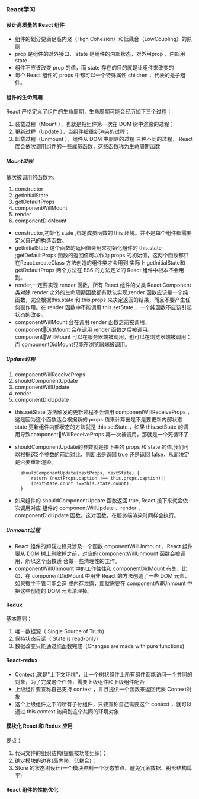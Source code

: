 ### React学习

#### 设计高质量的 React 组件
+ 组件的划分要满足高内聚（High Cohesion）和低藕合（LowCoupling）的原则
+ prop 是组件的对外接口， state 是组件的内部状态，对外用prop ，内部用 state
+ 组件不应该改变 prop 的值，而 state 存在的目的就是让组件来改变的
+ 每个 React 组件的 props 中都可以一个特殊属性 children ，代表的是子组件。

#### 组件的生命周期
React 严格定义了组件的生命周期，生命周期可能会经历如下三个过程：
1. 装载过程（Mount ），也就是把组件第一次在 DOM 树中渲染的过程；
2. 更新过程（Update ），当组件被重新渲染的过程；
3. 卸载过程（Unmount ），组件从 DOM 中删除的过程
三种不同的过程， React 库会依次调用组件的一些成员函数，这些函数称为生命周期函数

##### Mount过程
依次被调用的函数为:
1. constructor 
2. getlnitialState
3. getDefaultProps 
4. componentWillMount 
5. render
6. componentDidMount
+ constructor,初始化 state ,绑定成员函数的 this 环境。并不是每个组件都需要定义自己的构造函数。
+ getlnitialState 这个函数的返回值会用来初始化组件的 this.state ;getDefaultProps 函数的返回值可以作为 props 的初始值，这两个函数都只在React.createClass 方法创造的组件类才会用到;实际上 getlnitialState和getDefaultProps 两个方法在 ES6 的方法定义的 React 组件中根本不会用到。
+ render,一定要实现 render 函数，所有 React 组件的父类 React.Component 类对除 render 之外的生命周期函数都有默认实现;render 函数应该是一个纯函数，完全根据this.state 和 this.props 来决定返回的结果，而且不要产生任何副作用。在 render 函数中不能调用 this.setState ，一个纯函数不应该引起状态的改变。
+ componentWillMount 会在调用 render 函数之前被调用， componentDidMount 会在调用 render 函数之后被调用。componentWillMount 可以在服务器端被调用，也可以在浏览器端被调用；而 componentDidMount只能在浏览器端被调用。

##### Update过程
1. componentWillReceiveProps
2. shouldComponentUpdate 
3. componentWillUpdate 
4. render 
5. componentDidUpdate 

+ this.setState 方法触发的更新过程不会调用 componentWillReceiveProps ，这是因为这个函数适合根据新的 props 值来计算出是不是要更新内部状态 state 更新组件内部状态的方法就是 this.setState ，如果 this.setState 的调用导致componentWillReceiveProps 再一次被调用，那就是一个死循环了
+ shouldComponentUpdate的参数就是接下来的 props 和 state 的值,我们可以根据这2个参数的前后对比，判断出是返回 true 还是返回 false，从而决定是否要重新渲染。

        shouldComponentUpdate(nextProps, nextState) { 
            return (nextProps.caption !== this.props.caption)|| 
            (nextState.count !==this.state.count); 
        }
+ 如果组件的 shouldComponentUpdate 函数返回 true, React 接下来就会依次调用对应
组件的 componentWillUpdate 、render 、componentDidUpdate 函数。这对函数，在服务端渲染时同样会执行。

##### Unmount过程

+ React 组件的卸载过程只涉及一个函数 omponentWillUnmount ，React 组件要从
DOM 树上删除掉之前，对应的 componentWillUnmount 函数会被调用，所以这个函数适
合做一些清理性的工作。
+ componentWillUnmount 中的工作往往和 componentDidMount 有关，比如，在
componentDidMount 中用非 React 的方法创造了一些 DOM 元素，如果撒手不管可能会造
成内存泄露，那就需要在 componentWillUnmount 中把这些创造的 DOM 元素清理掉。

#### Redux
基本原则：
1. 唯一数据源（ Single Source of Truth)
2. 保持状态只读（ State is read-only)
3. 数据改变只能通过纯函数完成（Changes are made with pure functions)

#### React-redux
+ Context ,就是"上下文环境"，让一个树状组件上所有组件都能访问一个共同的对象，为了完成这个任务，需要上级组件和下级组件配合
+ 上级组件要宣称自己支持 context ，并且提供一个函数来返回代表 Context对象
+ 这个上级组件之下的所有子孙组件，只要宣称自己需要这个 context ，就可以通过 this.context 访问到这个共同的环境对象

#### 模块化 React 和 Redux 应用
要点：
1. 代码文件的组织结构(提倡按功能组织)；
2. 确定模块的边界(高内聚，低耦合)；
3. Store 的状态树设计(一个模块控制一个状态节点、避免冗余数据、树形结构扁平)

#### React 组件的性能优化